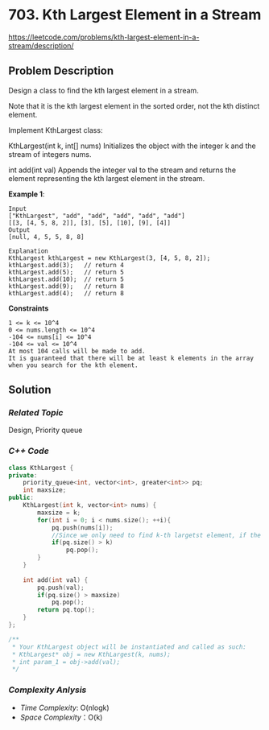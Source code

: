 # 703. Kth Largest Element in a Stream
https://leetcode.com/problems/kth-largest-element-in-a-stream/description/

## Problem Description

Design a class to find the kth largest element in a stream. 

Note that it is the kth largest element in the sorted order, not the kth distinct element.

Implement KthLargest class:

KthLargest(int k, int[] nums) Initializes the object with the integer k and the stream of integers nums.

int add(int val) Appends the integer val to the stream and returns the element representing the kth largest element in the stream.


**Example 1**:
```
Input
["KthLargest", "add", "add", "add", "add", "add"]
[[3, [4, 5, 8, 2]], [3], [5], [10], [9], [4]]
Output
[null, 4, 5, 5, 8, 8]

Explanation
KthLargest kthLargest = new KthLargest(3, [4, 5, 8, 2]);
kthLargest.add(3);   // return 4
kthLargest.add(5);   // return 5
kthLargest.add(10);  // return 5
kthLargest.add(9);   // return 8
kthLargest.add(4);   // return 8
```

**Constraints**
```
1 <= k <= 10^4
0 <= nums.length <= 10^4
-104 <= nums[i] <= 10^4
-104 <= val <= 10^4
At most 104 calls will be made to add.
It is guaranteed that there will be at least k elements in the array when you search for the kth element.
```

## Solution

### _Related Topic_
   Design, Priority queue

### _C++ Code_
```cpp
class KthLargest {
private:
    priority_queue<int, vector<int>, greater<int>> pq;
    int maxsize;
public:
    KthLargest(int k, vector<int> nums) {
        maxsize = k;
        for(int i = 0; i < nums.size(); ++i){
            pq.push(nums[i]);
            //Since we only need to find k-th largetst element, if the size of priority queue is larger than k, pop out the top element
            if(pq.size() > k)
                pq.pop();
        }
    }
    
    int add(int val) {
        pq.push(val);
        if(pq.size() > maxsize)
            pq.pop();
        return pq.top();
    }
};

/**
 * Your KthLargest object will be instantiated and called as such:
 * KthLargest* obj = new KthLargest(k, nums);
 * int param_1 = obj->add(val);
 */
```

### _Complexity Anlysis_
- _Time Complexity_: O(nlogk)
- _Space Complexity_：O(k)
